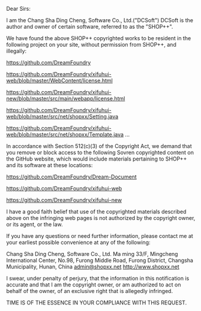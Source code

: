 Dear Sirs:


I am the Chang Sha Ding Cheng, Software Co., Ltd.("DCSoft") DCSoft is the author and owner of certain software, referred to as the "SHOP++".


We have found the above SHOP++ copyrighted works to be resident in the following project on your site, without permission from SHOP++, and illegally:

https://github.com/DreamFoundry

https://github.com/DreamFoundry/xifuhui-web/blob/master/WebContent/license.html

https://github.com/DreamFoundry/xifuhui-new/blob/master/src/main/webapp/license.html

https://github.com/DreamFoundry/xifuhui-web/blob/master/src/net/shopxx/Setting.java

https://github.com/DreamFoundry/xifuhui-web/blob/master/src/net/shopxx/Template.java
...


In accordance with Section 512(c)(3) of the Copyright Act, we demand that you remove or block access to the following Sovren copyrighted content on the GitHub website, which would include materials pertaining to SHOP++ and its software at these locations:


https://github.com/DreamFoundry/Dream-Document

https://github.com/DreamFoundry/xifuhui-web

https://github.com/DreamFoundry/xifuhui-new


I have a good faith belief that use of the copyrighted materials described above on the infringing web pages is not authorized by the copyright owner, or its agent, or the law.


If you have any questions or need further information, please contact me at your earliest possible convenience at any of the following:


Chang Sha Ding Cheng, Software Co., Ltd.
Ma ming
33/F, Mingcheng International Center, No.98, Furong Middle Road, Furong District, Changsha Municipality, Hunan, China
admin@shopxx.net
http://www.shopxx.net


I swear, under penalty of perjury, that the information in this notification is accurate and that I am the copyright owner, or am authorized to act on behalf of the owner, of an exclusive right that is allegedly infringed.


TIME IS OF THE ESSENCE IN YOUR COMPLIANCE WITH THIS REQUEST.
